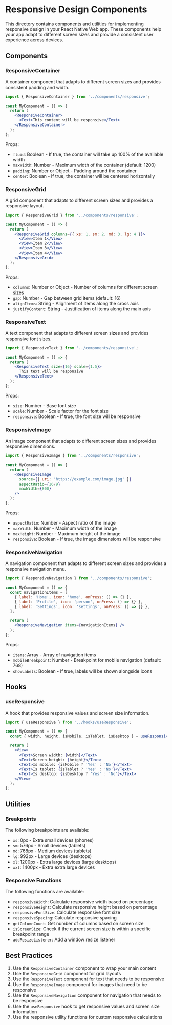 # Responsive Design Components

This directory contains components and utilities for implementing responsive design in your React Native Web app. These components help your app adapt to different screen sizes and provide a consistent user experience across devices.

## Components

### ResponsiveContainer

A container component that adapts to different screen sizes and provides consistent padding and width.

```jsx
import { ResponsiveContainer } from '../components/responsive';

const MyComponent = () => {
  return (
    <ResponsiveContainer>
      <Text>This content will be responsive</Text>
    </ResponsiveContainer>
  );
};
```

Props:
- `fluid`: Boolean - If true, the container will take up 100% of the available width
- `maxWidth`: Number - Maximum width of the container (default: 1200)
- `padding`: Number or Object - Padding around the container
- `center`: Boolean - If true, the container will be centered horizontally

### ResponsiveGrid

A grid component that adapts to different screen sizes and provides a responsive layout.

```jsx
import { ResponsiveGrid } from '../components/responsive';

const MyComponent = () => {
  return (
    <ResponsiveGrid columns={{ xs: 1, sm: 2, md: 3, lg: 4 }}>
      <View>Item 1</View>
      <View>Item 2</View>
      <View>Item 3</View>
      <View>Item 4</View>
    </ResponsiveGrid>
  );
};
```

Props:
- `columns`: Number or Object - Number of columns for different screen sizes
- `gap`: Number - Gap between grid items (default: 16)
- `alignItems`: String - Alignment of items along the cross axis
- `justifyContent`: String - Justification of items along the main axis

### ResponsiveText

A text component that adapts to different screen sizes and provides responsive font sizes.

```jsx
import { ResponsiveText } from '../components/responsive';

const MyComponent = () => {
  return (
    <ResponsiveText size={16} scale={1.5}>
      This text will be responsive
    </ResponsiveText>
  );
};
```

Props:
- `size`: Number - Base font size
- `scale`: Number - Scale factor for the font size
- `responsive`: Boolean - If true, the font size will be responsive

### ResponsiveImage

An image component that adapts to different screen sizes and provides responsive dimensions.

```jsx
import { ResponsiveImage } from '../components/responsive';

const MyComponent = () => {
  return (
    <ResponsiveImage 
      source={{ uri: 'https://example.com/image.jpg' }}
      aspectRatio={16/9}
      maxWidth={800}
    />
  );
};
```

Props:
- `aspectRatio`: Number - Aspect ratio of the image
- `maxWidth`: Number - Maximum width of the image
- `maxHeight`: Number - Maximum height of the image
- `responsive`: Boolean - If true, the image dimensions will be responsive

### ResponsiveNavigation

A navigation component that adapts to different screen sizes and provides a responsive navigation menu.

```jsx
import { ResponsiveNavigation } from '../components/responsive';

const MyComponent = () => {
  const navigationItems = [
    { label: 'Home', icon: 'home', onPress: () => {} },
    { label: 'Profile', icon: 'person', onPress: () => {} },
    { label: 'Settings', icon: 'settings', onPress: () => {} },
  ];

  return (
    <ResponsiveNavigation items={navigationItems} />
  );
};
```

Props:
- `items`: Array - Array of navigation items
- `mobileBreakpoint`: Number - Breakpoint for mobile navigation (default: 768)
- `showLabels`: Boolean - If true, labels will be shown alongside icons

## Hooks

### useResponsive

A hook that provides responsive values and screen size information.

```jsx
import { useResponsive } from '../hooks/useResponsive';

const MyComponent = () => {
  const { width, height, isMobile, isTablet, isDesktop } = useResponsive();

  return (
    <View>
      <Text>Screen width: {width}</Text>
      <Text>Screen height: {height}</Text>
      <Text>Is mobile: {isMobile ? 'Yes' : 'No'}</Text>
      <Text>Is tablet: {isTablet ? 'Yes' : 'No'}</Text>
      <Text>Is desktop: {isDesktop ? 'Yes' : 'No'}</Text>
    </View>
  );
};
```

## Utilities

### Breakpoints

The following breakpoints are available:

- `xs`: 0px - Extra small devices (phones)
- `sm`: 576px - Small devices (tablets)
- `md`: 768px - Medium devices (tablets)
- `lg`: 992px - Large devices (desktops)
- `xl`: 1200px - Extra large devices (large desktops)
- `xxl`: 1400px - Extra extra large devices

### Responsive Functions

The following functions are available:

- `responsiveWidth`: Calculate responsive width based on percentage
- `responsiveHeight`: Calculate responsive height based on percentage
- `responsiveFontSize`: Calculate responsive font size
- `responsiveSpacing`: Calculate responsive spacing
- `getColumnCount`: Get number of columns based on screen size
- `isScreenSize`: Check if the current screen size is within a specific breakpoint range
- `addResizeListener`: Add a window resize listener

## Best Practices

1. Use the `ResponsiveContainer` component to wrap your main content
2. Use the `ResponsiveGrid` component for grid layouts
3. Use the `ResponsiveText` component for text that needs to be responsive
4. Use the `ResponsiveImage` component for images that need to be responsive
5. Use the `ResponsiveNavigation` component for navigation that needs to be responsive
6. Use the `useResponsive` hook to get responsive values and screen size information
7. Use the responsive utility functions for custom responsive calculations 